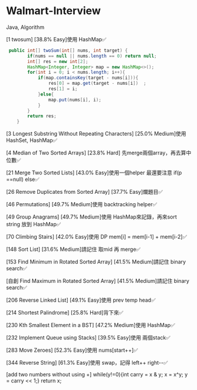 # Walmart-Interview
Java, Algorithm

[1 twosum] [38.8%	Easy]使用 HashMap✅
```java
 public int[] twoSum(int[] nums, int target) {
        if(nums == null || nums.length == 0) return null;
        int[] res = new int[2];
        HashMap<Integer, Integer> map = new HashMap<>();
        for(int i = 0; i < nums.length; i++){
            if(map.containsKey(target - nums[i])){
                res[0] = map.get(target - nums[i])  ;
                res[1] = i;
            }else{
                map.put(nums[i], i);
            }
        }
        return res;
    }
```

[3 Longest Substring Without Repeating Characters] [25.0%	Medium]使用 HashSet, HashMap✅

[4 Median of Two Sorted Arrays] [23.8% Hard] 先merge兩個array，再去算中位數✅

[21 Merge Two Sorted Lists] [43.0% Easy]使用一個helper 最還要注意 if(p ==null) else✅

[26 Remove Duplicates from Sorted Array] [37.7%	Easy]爛題目✅

[46 Permutations] [49.7% Medium]使用 backtracking helper✅

[49 Group Anagrams] [49.7% Medium]使用 HashMap來記錄，再來sort string 放到 HashMap✅

[70 Climbing Stairs] [42.0%	Easy]使用 DP mem[i] = mem[i-1] + mem[i-2]✅

[148 Sort List] [31.6%	Medium]請記住 取mid 再 merge✅

[153 Find Minimum in Rotated Sorted Array] [41.5%	Medium]請記住 binary search✅

[自創 Find Maximum in Rotated Sorted Array] [41.5%	Medium]請記住 binary search✅

[206 Reverse Linked List] [49.1% Easy]使用 prev temp head✅

[214 Shortest Palindrome] [25.8% Hard]背下來✅

[230 Kth Smallest Element in a BST] [47.2% Medium]使用 HashMap✅

[232 Implement Queue using Stacks] [39.5% Easy]使用 兩個stack✅

[283 Move Zeroes] [52.3% Easy]使用 nums[start++]✅

[344 Reverse String] [61.3%	Easy]使用 swap，記得 left++ right--✅

[add two numbers without using +] while(y!=0){int carry = x & y; x = x^y; y = carry << 1;} return x;
